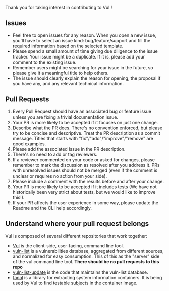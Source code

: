 Thank you for taking interest in contributing to Vul !

## Issues
- Feel free to open issues for any reason. When you open a new issue, you'll have to select an issue kind: bug/feature/support and fill the required information based on the selected template.
- Please spend a small amount of time giving due diligence to the issue tracker. Your issue might be a duplicate. If it is, please add your comment to the existing issue.
- Remember users might be searching for your issue in the future, so please give it a meaningful title to help others.
- The issue should clearly explain the reason for opening, the proposal if you have any, and any relevant technical information.

## Pull Requests

1. Every Pull Request should have an associated bug or feature issue unless you are fixing a trivial documentation issue.
1. Your PR is more likely to be accepted if it focuses on just one change.
1. Describe what the PR does. There's no convention enforced, but please try to be concise and descriptive. Treat the PR description as a commit message. Titles that starts with "fix"/"add"/"improve"/"remove" are good examples.
1. Please add the associated Issue in the PR description.
1. There's no need to add or tag reviewers.
1. If a reviewer commented on your code or asked for changes, please remember to mark the discussion as resolved after you address it. PRs with unresolved issues should not be merged (even if the comment is unclear or requires no action from your side).
1. Please include a comment with the results before and after your change.
1. Your PR is more likely to be accepted if it includes tests (We have not historically been very strict about tests, but we would like to improve this!).
1. If your PR affects the user experience in some way, please update the Readme and the CLI help accordingly.

## Understand where your pull request belongs

Vul is composed of several different repositories that work together:

- [Vul](https://github.com/khulnasoft-lab/vul) is the client-side, user-facing, command line tool.
- [vuln-list](https://github.com/khulnasoft-lab/vuln-list) is a vulnerabilities database, aggregated from different sources, and normalized for easy consumption. This of this as the "server" side of the vul command line tool. **There should be no pull requests to this repo** 
- [vuln-list-update](https://github.com/khulnasoft-lab/vuln-list-update) is the code that maintains the vuln-list database.
- [fanal](https://github.com/aquasecurity/fanal) is a library for extracting system information containers. It is being used by Vul to find testable subjects in the container image.
